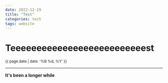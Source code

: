 ```yaml
---
date: 2022-12-19
title: "Test"
categories: tech
tags: website
---
```


# Teeeeeeeeeeeeeeeeeeeeeeeeeest

<small>{{ page.date | date: '%B %d, %Y' }}</small>

---

**It's been a longer while**
